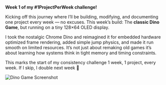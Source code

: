 **Week 1 of my #1ProjectPerWeek challenge!**

Kicking off this journey where I’ll be building, modifying, and documenting one project every week — no excuses.
This week’s build: The **classic Dino Game**, but running on a tiny 128×64 OLED display.

I took the nostalgic Chrome Dino and reimagined it for embedded hardware optimized frame rendering, added simple jump physics, and made it run smooth on limited resources.
It’s not just about remaking old games it’s about learning how systems think in tight memory and timing constraints.

This marks the start of my consistency challenge 1 week, 1 project, every week.
If I skip, I double next week 😤

![Dino Game Screenshot](Images/Image_1.jpg)
